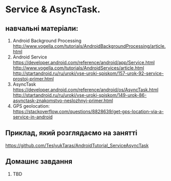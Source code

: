 # Service & AsyncTask.

## навчальні матеріали:
1) Android Background Processing<br> 
http://www.vogella.com/tutorials/AndroidBackgroundProcessing/article.html<br> 
2) Android Service<br> 
https://developer.android.com/reference/android/app/Service.html<br> 
http://www.vogella.com/tutorials/AndroidServices/article.html<br> 
http://startandroid.ru/ru/uroki/vse-uroki-spiskom/157-urok-92-service-prostoj-primer.html<br> 
3) AsyncTask<br> 
https://developer.android.com/reference/android/os/AsyncTask.html<br> 
http://startandroid.ru/ru/uroki/vse-uroki-spiskom/149-urok-86-asynctask-znakomstvo-neslozhnyj-primer.html<br> 
4) GPS geolocation:<br> 
https://stackoverflow.com/questions/8828639/get-gps-location-via-a-service-in-android<br> 


## Приклад, який розглядаємо на занятті
https://github.com/TeslyukTaras/AndroidTutorial_ServiceAsyncTask<br> 

## Домашнє завдання
1) TBD <br> 